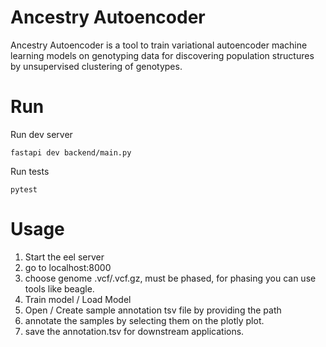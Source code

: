 # Ancestry Autoencoder

Ancestry Autoencoder is a tool to train variational autoencoder machine learning models on genotyping data for discovering population structures by unsupervised clustering of genotypes.

# Run

Run dev server
```
fastapi dev backend/main.py
```

Run tests
```
pytest
```


# Usage

1. Start the eel server
2. go to localhost:8000
3. choose genome .vcf/.vcf.gz, must be phased, for phasing you can use tools like beagle.
4. Train model / Load Model
5. Open / Create sample annotation tsv file by providing the path
6. annotate the samples by selecting them on the plotly plot.
7. save the annotation.tsv for downstream applications.

